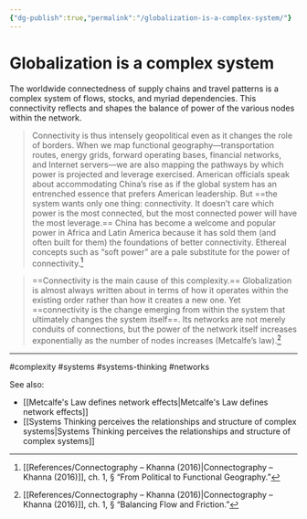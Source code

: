 ```yaml
---
{"dg-publish":true,"permalink":"/globalization-is-a-complex-system/"}
---
```


# Globalization is a complex system

The worldwide connectedness of supply chains and travel patterns is a complex system of flows, stocks, and myriad dependencies. This connectivity reflects and shapes the balance of power of the various nodes within the network.

> Connectivity is thus intensely geopolitical even as it changes the role of borders. When we map functional geography—transportation routes, energy grids, forward operating bases, financial networks, and Internet servers—we are also mapping the pathways by which power is projected and leverage exercised. American officials speak about accommodating China’s rise as if the global system has an entrenched essence that prefers American leadership. But ==the system wants only one thing: connectivity. It doesn’t care which power is the most connected, but the most connected power will have the most leverage.== China has become a welcome and popular power in Africa and Latin America because it has sold them (and often built for them) the foundations of better connectivity. Ethereal concepts such as “soft power” are a pale substitute for the power of connectivity.[^1]

> ==Connectivity is the main cause of this complexity.== Globalization is almost always written about in terms of how it operates within the existing order rather than how it creates a new one. Yet ==connectivity is the change emerging from within the system that ultimately changes the system itself==. Its networks are not merely conduits of connections, but the power of the network itself increases exponentially as the number of nodes increases (Metcalfe’s law).[^2]
---
#complexity #systems #systems-thinking #networks 

See also:
- [[Metcalfe's Law defines network effects\|Metcalfe's Law defines network effects]]
- [[Systems Thinking perceives the relationships and structure of complex systems\|Systems Thinking perceives the relationships and structure of complex systems]]

[^1]: [[References/Connectography – Khanna (2016)\|Connectography – Khanna (2016)]], ch. 1, § “From Political to Functional Geography.”
[^2]: [[References/Connectography – Khanna (2016)\|Connectography – Khanna (2016)]], ch. 1, § “Balancing Flow and Friction.”